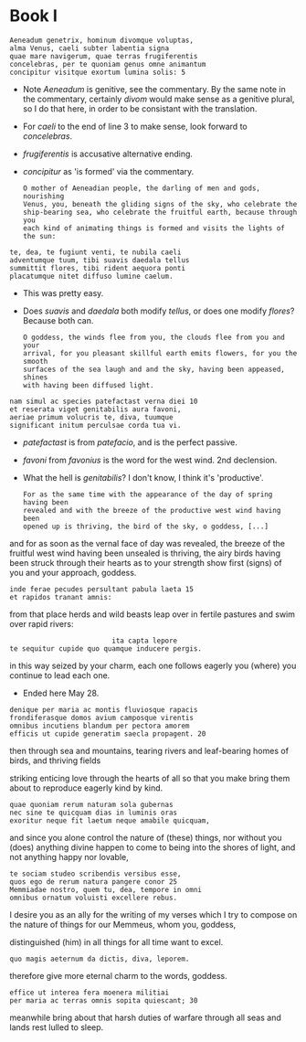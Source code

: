 # Book I

```
Aeneadum genetrix, hominum divomque voluptas,
alma Venus, caeli subter labentia signa
quae mare navigerum, quae terras frugiferentis
concelebras, per te quoniam genus omne animantum
concipitur visitque exortum lumina solis: 5
```

- Note *Aeneadum* is genitive, see the commentary. By the same note in the
  commentary, certainly *divom* would make sense as a genitive plural, so I do
  that here, in order to be consistant with the translation.
- For *caeli* to the end of line 3 to make sense, look forward to *concelebras*.
- *frugiferentis* is accusative alternative ending.
- *concipitur* as 'is formed' via the commentary.

      O mother of Aeneadian people, the darling of men and gods, nourishing
      Venus, you, beneath the gliding signs of the sky, who celebrate the
      ship-bearing sea, who celebrate the fruitful earth, because through you
      each kind of animating things is formed and visits the lights of the sun:

```
te, dea, te fugiunt venti, te nubila caeli
adventumque tuum, tibi suavis daedala tellus
summittit flores, tibi rident aequora ponti
placatumque nitet diffuso lumine caelum.
```

- This was pretty easy.
- Does *suavis* and *daedala* both modify *tellus*, or does one modify *flores*?
  Because both can.

      O goddess, the winds flee from you, the clouds flee from you and your
      arrival, for you pleasant skillful earth emits flowers, for you the smooth
      surfaces of the sea laugh and and the sky, having been appeased, shines
      with having been diffused light.

```
nam simul ac species patefactast verna diei 10
et reserata viget genitabilis aura favoni,
aeriae primum volucris te, diva, tuumque
significant initum perculsae corda tua vi.
```

- *patefactast* is from *patefacio*, and is the perfect passive.
- *favoni* from *favonius* is the word for the west wind. 2nd declension.
- What the hell is *genitabilis*? I don't know, I think it's 'productive'.

      For as the same time with the appearance of the day of spring having been
      revealed and with the breeze of the productive west wind having been
      opened up is thriving, the bird of the sky, o goddess, [...]


and for as soon as the vernal face of day was revealed, the breeze of the
fruitful west wind having been unsealed is thriving, the airy birds having been
struck through their hearts as to your strength show first (signs) of you and
your approach, goddess.


```
inde ferae pecudes persultant pabula laeta 15
et rapidos tranant amnis: 
```

from that place herds and wild beasts leap over in fertile pastures and swim
over rapid rivers:

```
                         ita capta lepore
te sequitur cupide quo quamque inducere pergis.
```

in this way seized by your charm, each one follows eagerly you (where) you
continue to lead each one.

- Ended here May 28.

```
denique per maria ac montis fluviosque rapacis
frondiferasque domos avium camposque virentis
omnibus incutiens blandum per pectora amorem
efficis ut cupide generatim saecla propagent. 20
```

then through sea and mountains, tearing rivers and leaf-bearing homes of birds,
and thriving fields

striking enticing love through the hearts of all so that you make bring them
about to reproduce eagerly kind by kind.


```
quae quoniam rerum naturam sola gubernas
nec sine te quicquam dias in luminis oras
exoritur neque fit laetum neque amabile quicquam,
```

and since you alone control the nature of (these) things, nor without you (does)
anything divine happen to come to being into the shores of light, and not
anything happy nor lovable,


```
te sociam studeo scribendis versibus esse,
quos ego de rerum natura pangere conor 25
Memmiadae nostro, quem tu, dea, tempore in omni
omnibus ornatum voluisti excellere rebus.
```

I desire you as an ally for the writing of my verses which I try to compose on
the nature of things for our Memmeus, whom you, goddess,

distinguished (him) in all things for all time want to excel.

```
quo magis aeternum da dictis, diva, leporem.
```

therefore give more eternal charm to the words, goddess.

```
effice ut interea fera moenera militiai
per maria ac terras omnis sopita quiescant; 30
```
meanwhile bring about that harsh duties of warfare through all seas and lands
rest lulled to sleep.
